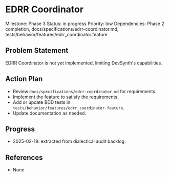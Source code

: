 # EDRR Coordinator
Milestone: Phase 3
Status: in progress
Priority: low
Dependencies: Phase 2 completion, docs/specifications/edrr-coordinator.md, tests/behavior/features/edrr_coordinator.feature

## Problem Statement
EDRR Coordinator is not yet implemented, limiting DevSynth's capabilities.


## Action Plan
- Review `docs/specifications/edrr-coordinator.md` for requirements.
- Implement the feature to satisfy the requirements.
- Add or update BDD tests in `tests/behavior/features/edrr_coordinator.feature`.
- Update documentation as needed.

## Progress
- 2025-02-19: extracted from dialectical audit backlog.

## References
- None

